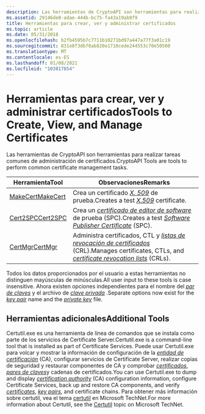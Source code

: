 ```yaml
---
description: Las herramientas de CryptoAPI son herramientas para realizar tareas comunes de administración de certificados.
ms.assetid: 29146de8-adae-444b-bc75-fa43a19ab8f9
title: Herramientas para crear, ver y administrar certificados
ms.topic: article
ms.date: 05/31/2018
ms.openlocfilehash: b2fb4595b7c7711b10271bd97a447a77f3a01c19
ms.sourcegitcommit: 831e8f3db78ab820e1710cede244553c70e50500
ms.translationtype: MT
ms.contentlocale: es-ES
ms.lasthandoff: 01/08/2021
ms.locfileid: "103817854"
---
```

# <a name="tools-to-create-view-and-manage-certificates"></a><span data-ttu-id="a7034-103">Herramientas para crear, ver y administrar certificados</span><span class="sxs-lookup"><span data-stu-id="a7034-103">Tools to Create, View, and Manage Certificates</span></span>

<span data-ttu-id="a7034-104">Las herramientas de CryptoAPI son herramientas para realizar tareas comunes de administración de certificados.</span><span class="sxs-lookup"><span data-stu-id="a7034-104">CryptoAPI Tools are tools to perform common certificate management tasks.</span></span>



| <span data-ttu-id="a7034-105">Herramienta</span><span class="sxs-lookup"><span data-stu-id="a7034-105">Tool</span></span>                                | <span data-ttu-id="a7034-106">Observaciones</span><span class="sxs-lookup"><span data-stu-id="a7034-106">Remarks</span></span>                                                                                                                                                                                 |
|-------------------------------------|-----------------------------------------------------------------------------------------------------------------------------------------------------------------------------------------|
| [<span data-ttu-id="a7034-107">MakeCert</span><span class="sxs-lookup"><span data-stu-id="a7034-107">MakeCert</span></span>](makecert.md)<br/> | <span data-ttu-id="a7034-108">Crea un certificado [*X. 509*](../secgloss/x-gly.md) de prueba.</span><span class="sxs-lookup"><span data-stu-id="a7034-108">Creates a test [*X.509*](../secgloss/x-gly.md) certificate.</span></span><br/>                                                                                |
| [<span data-ttu-id="a7034-109">Cert2SPC</span><span class="sxs-lookup"><span data-stu-id="a7034-109">Cert2SPC</span></span>](cert2spc.md)<br/> | <span data-ttu-id="a7034-110">Crea un [*certificado de editor de software*](../secgloss/s-gly.md) de prueba (SPC).</span><span class="sxs-lookup"><span data-stu-id="a7034-110">Creates a test [*Software Publisher Certificate*](../secgloss/s-gly.md) (SPC).</span></span><br/>           |
| [<span data-ttu-id="a7034-111">CertMgr</span><span class="sxs-lookup"><span data-stu-id="a7034-111">CertMgr</span></span>](certmgr.md)<br/>   | <span data-ttu-id="a7034-112">Administra certificados, CTL y [*listas de revocación de certificados*](../secgloss/c-gly.md) (CRL).</span><span class="sxs-lookup"><span data-stu-id="a7034-112">Manages certificates, CTLs, and [*certificate revocation lists*](../secgloss/c-gly.md) (CRLs).</span></span><br/> |



 

<span data-ttu-id="a7034-113">Todos los datos proporcionados por el usuario a estas herramientas no distinguen mayúsculas de minúsculas.</span><span class="sxs-lookup"><span data-stu-id="a7034-113">All user input to these tools is case insensitive.</span></span> <span data-ttu-id="a7034-114">Ahora existen opciones independientes para el nombre del [*par de claves*](../secgloss/k-gly.md) y el archivo de [*clave privada*](../secgloss/p-gly.md) .</span><span class="sxs-lookup"><span data-stu-id="a7034-114">Separate options now exist for the [*key pair*](../secgloss/k-gly.md) name and the [*private key*](../secgloss/p-gly.md) file.</span></span>

## <a name="additional-tools"></a><span data-ttu-id="a7034-115">Herramientas adicionales</span><span class="sxs-lookup"><span data-stu-id="a7034-115">Additional Tools</span></span>

<span data-ttu-id="a7034-116">Certutil.exe es una herramienta de línea de comandos que se instala como parte de los servicios de Certificate Server.</span><span class="sxs-lookup"><span data-stu-id="a7034-116">Certutil.exe is a command-line tool that is installed as part of Certificate Services.</span></span> <span data-ttu-id="a7034-117">Puede usar Certutil.exe para volcar y mostrar la información de configuración de la [*entidad de certificación*](../secgloss/c-gly.md) (CA), configurar servicios de Certificate Server, realizar copias de seguridad y restaurar componentes de CA y comprobar [*certificados*](../secgloss/c-gly.md), [*pares de claves*](../secgloss/k-gly.md)y cadenas de certificados.</span><span class="sxs-lookup"><span data-stu-id="a7034-117">You can use Certutil.exe to dump and display [*certification authority*](../secgloss/c-gly.md) (CA) configuration information, configure Certificate Services, back up and restore CA components, and verify [*certificates*](../secgloss/c-gly.md), [*key pairs*](../secgloss/k-gly.md), and certificate chains.</span></span> <span data-ttu-id="a7034-118">Para obtener más información sobre certutil, vea el tema [certutil](/previous-versions/windows/it-pro/windows-server-2012-R2-and-2012/cc732443(v=ws.11)) en Microsoft TechNet.</span><span class="sxs-lookup"><span data-stu-id="a7034-118">For more information about Certutil, see the [Certutil](/previous-versions/windows/it-pro/windows-server-2012-R2-and-2012/cc732443(v=ws.11)) topic on Microsoft TechNet.</span></span>

 

 
